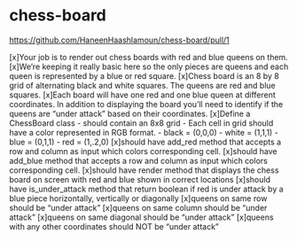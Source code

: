 # chess-board
https://github.com/HaneenHaashlamoun/chess-board/pull/1



[x]Your job is to render out chess boards with red and blue queens on them.
[x]We’re keeping it really basic here so the only pieces are queens and each queen is represented by a blue or red square.
[x]Chess board is an 8 by 8 grid of alternating black and white squares. The queens are red and blue squares.
[x]Each board will have one red and one blue queen at different coordinates. In addition to displaying the board you’ll need to identify if the queens are “under attack” based on their coordinates.
[x]Define a ChessBoard class - should contain an 8x8 grid - Each cell in grid should have a color represented in RGB format. - black = (0,0,0) - white = (1,1,1) - blue = (0,1,1) - red = (1,.2,0)
[x]should have add_red method that accepts a row and column as input which colors corresponding cell.
[x]should have add_blue method that accepts a row and column as input which colors corresponding cell.
[x]should have render method that displays the chess board on screen with red and blue shown in correct locations
[x]should have is_under_attack method that return boolean if red is under attack by a blue piece horizontally, vertically or diagonally
[x]queens on same row should be “under attack”
[x]queens on same column should be “under attack”
[x]queens on same diagonal should be “under attack”
[x]queens with any other coordinates should NOT be “under attack”